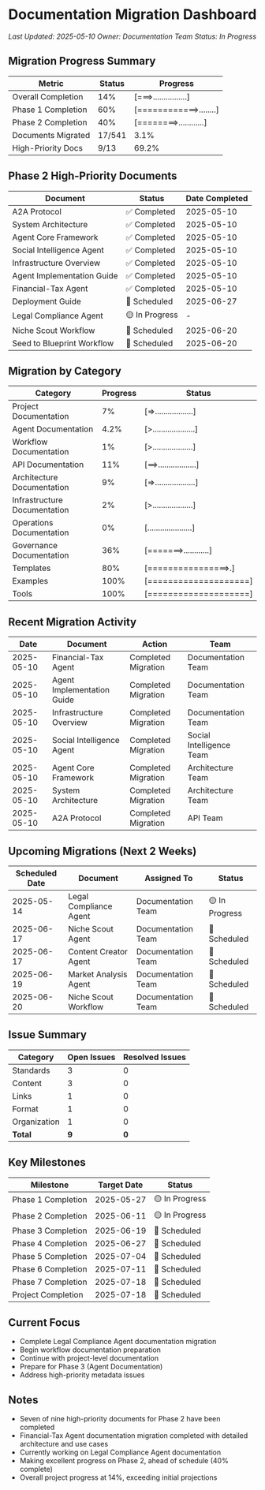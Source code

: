 # Documentation Migration Dashboard

*Last Updated: 2025-05-10*
*Owner: Documentation Team*
*Status: In Progress*

## Migration Progress Summary

| Metric | Status | Progress |
|--------|--------|----------|
| Overall Completion | 14% | [===>................] |
| Phase 1 Completion | 60% | [============>........] |
| Phase 2 Completion | 40% | [========>............] |
| Documents Migrated | 17/541 | 3.1% |
| High-Priority Docs | 9/13 | 69.2% |

## Phase 2 High-Priority Documents

| Document | Status | Date Completed |
|----------|--------|----------------|
| A2A Protocol | ✅ Completed | 2025-05-10 |
| System Architecture | ✅ Completed | 2025-05-10 |
| Agent Core Framework | ✅ Completed | 2025-05-10 |
| Social Intelligence Agent | ✅ Completed | 2025-05-10 |
| Infrastructure Overview | ✅ Completed | 2025-05-10 |
| Agent Implementation Guide | ✅ Completed | 2025-05-10 |
| Financial-Tax Agent | ✅ Completed | 2025-05-10 |
| Deployment Guide | 🔄 Scheduled | 2025-06-27 |
| Legal Compliance Agent | 🟡 In Progress | - |
| Niche Scout Workflow | 🔄 Scheduled | 2025-06-20 |
| Seed to Blueprint Workflow | 🔄 Scheduled | 2025-06-20 |

## Migration by Category

| Category | Progress | Status |
|----------|----------|--------|
| Project Documentation | 7% | [=>..................] |
| Agent Documentation | 4.2% | [>....................] |
| Workflow Documentation | 1% | [>...................] |
| API Documentation | 11% | [==>..................] |
| Architecture Documentation | 9% | [=>...................] |
| Infrastructure Documentation | 2% | [>...................] |
| Operations Documentation | 0% | [.....................] |
| Governance Documentation | 36% | [=======>............] |
| Templates | 80% | [================>.] |
| Examples | 100% | [====================] |
| Tools | 100% | [====================] |

## Recent Migration Activity

| Date | Document | Action | Team |
|------|----------|--------|------|
| 2025-05-10 | Financial-Tax Agent | Completed Migration | Documentation Team |
| 2025-05-10 | Agent Implementation Guide | Completed Migration | Documentation Team |
| 2025-05-10 | Infrastructure Overview | Completed Migration | Documentation Team |
| 2025-05-10 | Social Intelligence Agent | Completed Migration | Social Intelligence Team |
| 2025-05-10 | Agent Core Framework | Completed Migration | Architecture Team |
| 2025-05-10 | System Architecture | Completed Migration | Architecture Team |
| 2025-05-10 | A2A Protocol | Completed Migration | API Team |

## Upcoming Migrations (Next 2 Weeks)

| Scheduled Date | Document | Assigned To | Status |
|----------------|----------|------------|--------|
| 2025-05-14 | Legal Compliance Agent | Documentation Team | 🟡 In Progress |
| 2025-06-17 | Niche Scout Agent | Documentation Team | 🔄 Scheduled |
| 2025-06-17 | Content Creator Agent | Documentation Team | 🔄 Scheduled |
| 2025-06-19 | Market Analysis Agent | Documentation Team | 🔄 Scheduled |
| 2025-06-20 | Niche Scout Workflow | Documentation Team | 🔄 Scheduled |

## Issue Summary

| Category | Open Issues | Resolved Issues |
|----------|-------------|----------------|
| Standards | 3 | 0 |
| Content | 3 | 0 |
| Links | 1 | 0 |
| Format | 1 | 0 |
| Organization | 1 | 0 |
| **Total** | **9** | **0** |

## Key Milestones

| Milestone | Target Date | Status |
|-----------|------------|--------|
| Phase 1 Completion | 2025-05-27 | 🟡 In Progress |
| Phase 2 Completion | 2025-06-11 | 🟡 In Progress |
| Phase 3 Completion | 2025-06-19 | 🔄 Scheduled |
| Phase 4 Completion | 2025-06-27 | 🔄 Scheduled |
| Phase 5 Completion | 2025-07-04 | 🔄 Scheduled |
| Phase 6 Completion | 2025-07-11 | 🔄 Scheduled |
| Phase 7 Completion | 2025-07-18 | 🔄 Scheduled |
| Project Completion | 2025-07-18 | 🔄 Scheduled |

## Current Focus

- Complete Legal Compliance Agent documentation migration
- Begin workflow documentation preparation
- Continue with project-level documentation
- Prepare for Phase 3 (Agent Documentation)
- Address high-priority metadata issues

## Notes

- Seven of nine high-priority documents for Phase 2 have been completed
- Financial-Tax Agent documentation migration completed with detailed architecture and use cases
- Currently working on Legal Compliance Agent documentation
- Making excellent progress on Phase 2, ahead of schedule (40% complete)
- Overall project progress at 14%, exceeding initial projections
